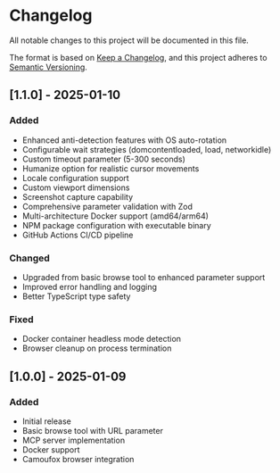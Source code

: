 # Changelog

All notable changes to this project will be documented in this file.

The format is based on [Keep a Changelog](https://keepachangelog.com/en/1.0.0/),
and this project adheres to [Semantic Versioning](https://semver.org/spec/v2.0.0.html).

## [1.1.0] - 2025-01-10

### Added
- Enhanced anti-detection features with OS auto-rotation
- Configurable wait strategies (domcontentloaded, load, networkidle)
- Custom timeout parameter (5-300 seconds)
- Humanize option for realistic cursor movements
- Locale configuration support
- Custom viewport dimensions
- Screenshot capture capability
- Comprehensive parameter validation with Zod
- Multi-architecture Docker support (amd64/arm64)
- NPM package configuration with executable binary
- GitHub Actions CI/CD pipeline

### Changed
- Upgraded from basic browse tool to enhanced parameter support
- Improved error handling and logging
- Better TypeScript type safety

### Fixed
- Docker container headless mode detection
- Browser cleanup on process termination

## [1.0.0] - 2025-01-09

### Added
- Initial release
- Basic browse tool with URL parameter
- MCP server implementation
- Docker support
- Camoufox browser integration